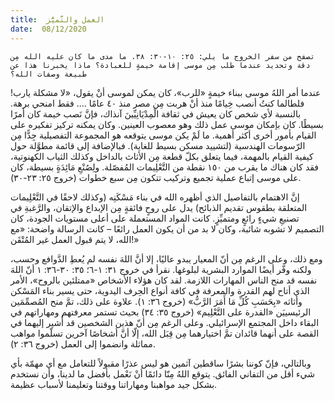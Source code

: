 ```yaml
---
title:  العمل والتَّميُّز
date:  08/12/2020
---
```


`تصفح من سفر الخروج ما يلي: ٢٥: ١٠-٣٠: ٣٨. ما مدى ما كان عليه الله مِن دقة وتحديد عندما طلب مِن موسى إقامة خيمةٍ للعبادة؟ ماذا يخبرنا هذا عن طبيعة وصفات الله؟`

عندما أمر اللهُ موسى ببناء خيمةٍ «للرب»، كان يمكن لموسى أنْ يقول، «لا مشكلة يارب! فلطالما كنتُ أنصب خِيامًا منذ أنْ هربت مِن مصر منذ ٤٠ عامًا .... فقط امنحي برهة. بالنسبة لأي شخص كان يعيش في ثقافة الْمِدْيَانِيِّينَ آنذاك، فإنَّ نَصب خيمة كان أمرًا بسيطًا. كان بإمكان موسى عمل ذلك وهو معصوب العينين. وكان يمكنه تركيز تفكيره على القيام بأمور أخرى أكثر أهمية. ما لَمْ يكن موسى يتوقعه هو المجموعة التفصيلية جِدًّا مِن الرّسومات الهندسية (لتشييد مسكن بسيط للغاية). فبالإضافة إلى قائمة مطوَّلة حول كيفية القيام بالمهمة، فيما يتعلق بكلّ قطعة مِن الأثاث بالداخل وكذلك الثياب الكهنوتية، فقد كان هناك ما يقرب من ١٥٠ نقطة من التَّعْلِيمات المُفصّلة. ولِصُنْعِ مَائِدَةٍ بسيطة، كان على موسى إتباع عملية تجميع وتركيب تتكون مِن سبع خطوات (خروج ٢٥: ٢٣-٣٠).

إنَّ الاهتمام بالتفاصيل الذي أظهره الله في بناء مَسْكَنِه (وكذلك لاحقًا في التَّعْلِيمات المتعلقة بطقوس تقديم الذبائح) يدل على روحٍ فائقةٍ مِن الإبداع والإتقان، والرَّغبةِ في تصنيعِ شيءٍ رائعٍ ومتميِّزٍ. كانت المواد المستعملة على أعلى مستويات الجودة، كان التصميم لا تشوبه شائبة، وكان لا بد من أن يكون العمل رائعًا – كانت الرسالة واضحة: «مع الله، لا يتم قبول العمل غير المُتْقَن!»

ومع ذلك، وعلى الرغم مِن أنّ المعيار يبدو عاليًا، إلا أنَّ اللهَ نفسه لم يُعطِ الدَّوافع وحسب، ولكنه وفّر أيضًا الموارد البشرية لبلوغها. نقرأ في خروج ٣١: ١-٦؛ ٣٥: ٣٠-٣٦: ١ أنّ اللهَ نفسه قد منح الناس المهارات اللازمة. لقد كان هؤلاء الأشخاص «ممتلئين بالروح»، الأمر الذي أتاح لهم القدرة والمعرفة في كافة أنواع الحِرف اليدوية، حتى يسير بناء المَسْكن وأثاثه «بِحَسَبِ كُلِّ مَا أَمَرَ الرَّبُّ» (خروج ٣٦: ١). علاوة على ذلك، تمَّ منح المُصمِّمَين الرئيسييَن «القدرة على التَّعْلِيم» (خروج ٣٥: ٣٤) بحيث تستمر معرفتهم ومهاراتهم في البقاء داخل المجتمع الإسرائيلي. وعلى الرغم مِن أنّ هذين الشخصين قد أُشير إليهما في القصة على أنهما قائدان تمَّ اختيارهما مِن قِبَل الله، إلّا أنَّ أشخاصًا آخرين تسلّموا مواهب مماثلة وانضموا إلى العمل (خروج ٣٦: ٢).

وبالتالي، فإنّ كوننا بشرًا ساقطين آثمين هو ليس عذرًا مقبولاً للتعامل مع أي مهمّة بأي شيء أقل من التفاني الفائق. يتوقع اللهُ مِنّا دائمًا أنْ نَعْمل بأفضل ما لدينا، وأن نستخدم بشكل جيد مواهبنا ومهاراتنا ووقتنا وتعليمنا لأسباب عظيمة.